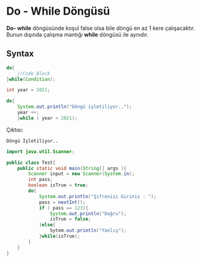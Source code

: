 # Do - While Döngüsü

**Do- while** döngüsünde koşul false olsa bile döngü en az 1 kere çalışacaktır.  
Bunun dışında çalışma mantığı **while** döngüsü ile aynıdır.

## Syntax

```java
do{
    //Code Block
}while(Condition);
```

```java
int year = 2021;

do{
    System.out.println("Döngü işletiliyor..");
    year ++;
    }while ( year < 2021);
```

Çıktısı:

```text
Döngü İşletiliyor..
```

```java
import java.util.Scanner;

public class Test{
    public static void main(String[] args ){
        Scanner input = new Scanner(System.in);
        int pass;
        boolean isTrue = true;
        do{
            System.out.println("Şifrenizi Giriniz : ");
            pass = nextInt();
            if ( pass == 123){
                System.out.println("Doğru");
                isTrue = false;
            }else{
                Sytem.out.println("Yanlış");
            }while(isTrue);
        }
    }
}
```
